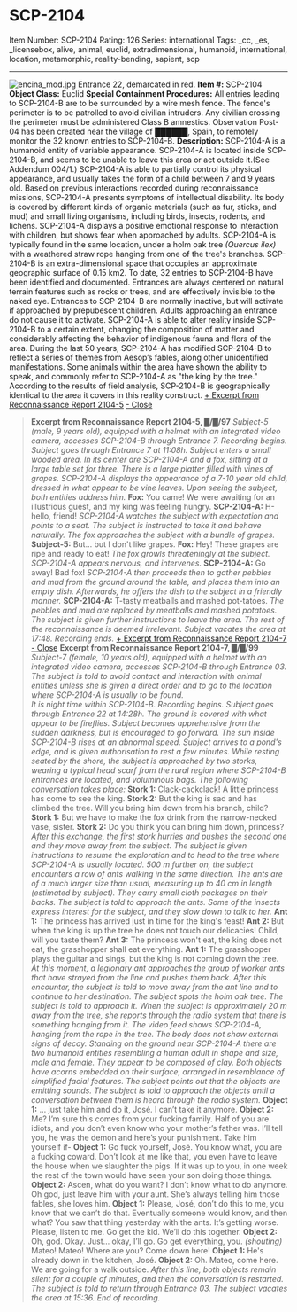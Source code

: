 # SCP-2104
Item Number: SCP-2104
Rating: 126
Series: international
Tags: _cc, _es, _licensebox, alive, animal, euclid, extradimensional, humanoid, international, location, metamorphic, reality-bending, sapient, scp

---

![encina_mod.jpg](https://scp-wiki.wdfiles.com/local--files/scp-2104/encina_mod.jpg)
Entrance 22, demarcated in red.
**Item #:** SCP-2104
**Object Class:** Euclid
**Special Containment Procedures:** All entries leading to SCP-2104-B are to be surrounded by a wire mesh fence. The fence's perimeter is to be patrolled to avoid civilian intruders. Any civilian crossing the perimeter must be administered Class B amnestics.
Observation Post-04 has been created near the village of ██████, Spain, to remotely monitor the 32 known entries to SCP-2104-B.
**Description:** SCP-2104-A is a humanoid entity of variable appearance. SCP-2104-A is located inside SCP-2104-B, and seems to be unable to leave this area or act outside it.(See Addendum 004/1.)
SCP-2104-A is able to partially control its physical appearance, and usually takes the form of a child between 7 and 9 years old. Based on previous interactions recorded during reconnaissance missions, SCP-2104-A presents symptoms of intellectual disability. Its body is covered by different kinds of organic materials (such as fur, sticks, and mud) and small living organisms, including birds, insects, rodents, and lichens.
SCP-2104-A displays a positive emotional response to interaction with children, but shows fear when approached by adults.
SCP-2104-A is typically found in the same location, under a holm oak tree _(Quercus ilex)_ with a weathered straw rope hanging from one of the tree's branches.
SCP-2104-B is an extra-dimensional space that occupies an approximate geographic surface of 0.15 km2. To date, 32 entries to SCP-2104-B have been identified and documented. Entrances are always centered on natural terrain features such as rocks or trees, and are effectively invisible to the naked eye.
Entrances to SCP-2104-B are normally inactive, but will activate if approached by prepubescent children. Adults approaching an entrance do not cause it to activate.
SCP-2104-A is able to alter reality inside SCP-2104-B to a certain extent, changing the composition of matter and considerably affecting the behavior of indigenous fauna and flora of the area. During the last 50 years, SCP-2104-A has modified SCP-2104-B to reflect a series of themes from Aesop’s fables, along other unidentified manifestations. Some animals within the area have shown the ability to speak, and commonly refer to SCP-2104-A as "the king by the tree."
According to the results of field analysis, SCP-2104-B is geographically identical to the area it covers in this reality construct.
[\+ Excerpt from Reconnaissance Report 2104-5](javascript:;)
[\- Close](javascript:;)
> **Excerpt from Reconnaissance Report 2104-5, █/█/97**
> _Subject-5 (male, 9 years old), equipped with a helmet with an integrated video camera, accesses SCP-2104-B through Entrance 7._
> _Recording begins. Subject goes through Entrance 7 at 11:08h._
> _Subject enters a small wooded area. In its center are SCP-2104-A and a fox, sitting at a large table set for three. There is a large platter filled with vines of grapes. SCP-2104-A displays the appearance of a 7-10 year old child, dressed in what appear to be vine leaves. Upon seeing the subject, both entities address him._
> **Fox:** You came! We were awaiting for an illustrious guest, and my king was feeling hungry.
> **SCP-2104-A:** H-hello, friend!
> _SCP-2104-A watches the subject with expectation and points to a seat. The subject is instructed to take it and behave naturally. The fox approaches the subject with a bundle of grapes._
> **Subject-5:** But… but I don't like grapes.
> **Fox:** Hey! These grapes are ripe and ready to eat!
> _The fox growls threateningly at the subject. SCP-2104-A appears nervous, and intervenes._
> **SCP-2104-A:** Go away! Bad fox!
> _SCP-2104-A then proceeds then to gather pebbles and mud from the ground around the table, and places them into an empty dish. Afterwards, he offers the dish to the subject in a friendly manner._
> **SCP-2104-A:** T-tasty meatballs and mashed pot-tatoes.
> _The pebbles and mud are replaced by meatballs and mashed potatoes._
> _The subject is given further instructions to leave the area. The rest of the reconnaissance is deemed irrelevant._
> _Subject vacates the area at 17:48._
> _Recording ends._
[\+ Excerpt from Reconnaissance Report 2104-7](javascript:;)
[\- Close](javascript:;)
> **Excerpt from Reconnaissance Report 2104-7, █/█/99**
> _Subject-7 (female, 10 years old), equipped with a helmet with an integrated video camera, accesses SCP-2104-B through Entrance 03. The subject is told to avoid contact and interaction with animal entities unless she is given a direct order and to go to the location where SCP-2104-A is usually to be found._  
>  _It is night time within SCP-2104-B. Recording begins. Subject goes through Entrance 22 at 14:28h._
> _The ground is covered with what appear to be fireflies. Subject becomes apprehensive from the sudden darkness, but is encouraged to go forward._
> _The sun inside SCP-2104-B rises at an abnormal speed. Subject arrives to a pond's edge, and is given authorisation to rest a few minutes. While resting seated by the shore, the subject is approached by two storks, wearing a typical head scarf from the rural region where SCP-2104-B entrances are located, and voluminous bags. The following conversation takes place:_
> **Stork 1:** Clack-cackclack! A little princess has come to see the king.
> **Stork 2:** But the king is sad and has climbed the tree. Will you bring him down from his branch, child?
> **Stork 1:** But we have to make the fox drink from the narrow-necked vase, sister.
> **Stork 2:** Do you think you can bring him down, princess?
> _After this exchange, the first stork hurries and pushes the second one and they move away from the subject._
> _The subject is given instructions to resume the exploration and to head to the tree where SCP-2104-A is usually located._
> _500 m further on, the subject encounters a row of ants walking in the same direction. The ants are of a much larger size than usual, measuring up to 40 cm in length (estimated by subject). They carry small cloth packages on their backs._
> _The subject is told to approach the ants. Some of the insects express interest for the subject, and they slow down to talk to her._
> **Ant 1:** The princess has arrived just in time for the king's feast!
> **Ant 2:** But when the king is up the tree he does not touch our delicacies! Child, will you taste them?
> **Ant 3:** The princess won't eat, the king does not eat, the grasshopper shall eat everything.
> **Ant 1:** The grasshopper plays the guitar and sings, but the king is not coming down the tree.
> _At this moment, a legionary ant approaches the group of worker ants that have strayed from the line and pushes them back._
> _After this encounter, the subject is told to move away from the ant line and to continue to her destination._
> _The subject spots the holm oak tree. The subject is told to approach it._
> _When the subject is approximately 20 m away from the tree, she reports through the radio system that there is something hanging from it. The video feed shows SCP-2104-A, hanging from the rope in the tree. The body does not show external signs of decay. Standing on the ground near SCP-2104-A there are two humanoid entities resembling a human adult in shape and size, male and female. They appear to be composed of clay. Both objects have acorns embedded on their surface, arranged in resemblance of simplified facial features._
> _The subject points out that the objects are emitting sounds. The subject is told to approach the objects until a conversation between them is heard through the radio system._
> **Object 1:** … just take him and do it, José. I can’t take it anymore.
> **Object 2:** Me? I’m sure this comes from your fucking family. Half of you are idiots, and you don’t even know who your mother’s father was. I’ll tell you, he was the demon and here’s your punishment. Take him yourself if-
> **Object 1:** Go fuck yourself, José. You know what, you are a fucking coward. Don’t look at me like that, you even have to leave the house when we slaughter the pigs. If it was up to you, in one week the rest of the town would have seen your son doing those things.
> **Object 2:** Ascen, what do you want? I don’t know what to do anymore. Oh god, just leave him with your aunt. She’s always telling him those fables, she loves him.
> **Object 1:** Please, José, don’t do this to me, you know that we can’t do that. Eventually someone would know, and then what? You saw that thing yesterday with the ants. It’s getting worse. Please, listen to me. Go get the kid. We’ll do this together.
> **Object 2:** Oh, god. Okay. Just… okay, I’ll go. Go get everything, you. _(shouting)_ Mateo! Mateo! Where are you? Come down here!
> **Object 1:** He's already down in the kitchen, José.
> **Object 2:** Oh. Mateo, come here. We are going for a walk outside.
> _After this line, both objects remain silent for a couple of minutes, and then the conversation is restarted. The subject is told to return through Entrance 03._
> _The subject vacates the area at 15:36._
> _End of recording._